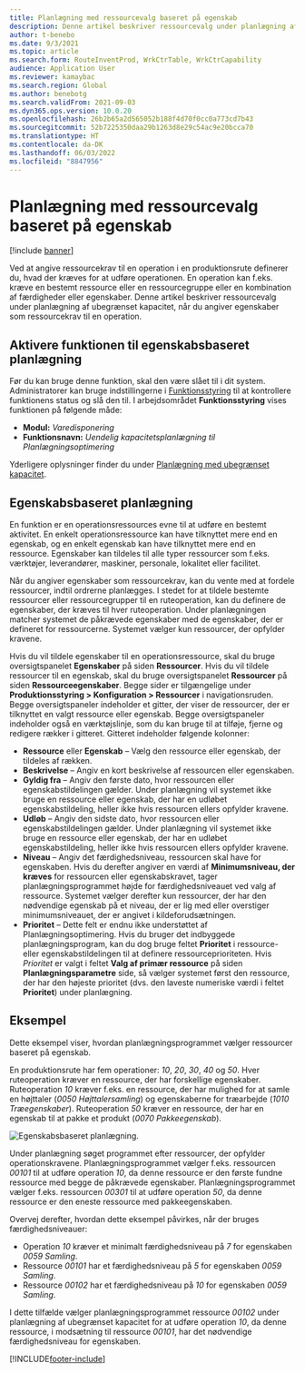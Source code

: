 ```yaml
---
title: Planlægning med ressourcevalg baseret på egenskab
description: Denne artikel beskriver ressourcevalg under planlægning af ubegrænset kapacitet, når du angiver egenskaber som ressourcekrav til en operation.
author: t-benebo
ms.date: 9/3/2021
ms.topic: article
ms.search.form: RouteInventProd, WrkCtrTable, WrkCtrCapability
audience: Application User
ms.reviewer: kamaybac
ms.search.region: Global
ms.author: benebotg
ms.search.validFrom: 2021-09-03
ms.dyn365.ops.version: 10.0.20
ms.openlocfilehash: 26b2b65a2d565052b188f4d70f0cc0a773cd7b43
ms.sourcegitcommit: 52b7225350daa29b1263d8e29c54ac9e20bcca70
ms.translationtype: HT
ms.contentlocale: da-DK
ms.lasthandoff: 06/03/2022
ms.locfileid: "8847956"
---
```

# <a name="scheduling-with-resource-selection-based-on-capability"></a>Planlægning med ressourcevalg baseret på egenskab

[!include [banner](../../includes/banner.md)]

Ved at angive ressourcekrav til en operation i en produktionsrute definerer du, hvad der kræves for at udføre operationen. En operation kan f.eks. kræve en bestemt ressource eller en ressourcegruppe eller en kombination af færdigheder eller egenskaber. Denne artikel beskriver ressourcevalg under planlægning af ubegrænset kapacitet, når du angiver egenskaber som ressourcekrav til en operation.

## <a name="turn-on-the-capability-based-scheduling-feature"></a>Aktivere funktionen til egenskabsbaseret planlægning

Før du kan bruge denne funktion, skal den være slået til i dit system. Administratorer kan bruge indstillingerne i [Funktionsstyring](../../../fin-ops-core/fin-ops/get-started/feature-management/feature-management-overview.md) til at kontrollere funktionens status og slå den til. I arbejdsområdet **Funktionsstyring** vises funktionen på følgende måde:

- **Modul:** *Varedisponering*
- **Funktionsnavn:** *Uendelig kapacitetsplanlægning til Planlægningsoptimering*

Yderligere oplysninger finder du under [Planlægning med ubegrænset kapacitet](infinite-capacity-planning.md).

## <a name="capability-based-scheduling"></a>Egenskabsbaseret planlægning

En funktion er en operationsressources evne til at udføre en bestemt aktivitet. En enkelt operationsressource kan have tilknyttet mere end en egenskab, og en enkelt egenskab kan have tilknyttet mere end en ressource. Egenskaber kan tildeles til alle typer ressourcer som f.eks. værktøjer, leverandører, maskiner, personale, lokalitet eller facilitet.

Når du angiver egenskaber som ressourcekrav, kan du vente med at fordele ressourcer, indtil ordrerne planlægges. I stedet for at tildele bestemte ressourcer eller ressourcegrupper til en ruteoperation, kan du definere de egenskaber, der kræves til hver ruteoperation. Under planlægningen matcher systemet de påkrævede egenskaber med de egenskaber, der er defineret for ressourcerne. Systemet vælger kun ressourcer, der opfylder kravene.

Hvis du vil tildele egenskaber til en operationsressource, skal du bruge oversigtspanelet **Egenskaber** på siden **Ressourcer**. Hvis du vil tildele ressourcer til en egenskab, skal du bruge oversigtspanelet **Ressourcer** på siden **Ressourceegenskaber**. Begge sider er tilgængelige under **Produktionsstyring \> Konfiguration \> Ressourcer** i navigationsruden. Begge oversigtspaneler indeholder et gitter, der viser de ressourcer, der er tilknyttet en valgt ressource eller egenskab. Begge oversigtspaneler indeholder også en værktøjslinje, som du kan bruge til at tilføje, fjerne og redigere rækker i gitteret. Gitteret indeholder følgende kolonner:

- **Ressource** eller **Egenskab** – Vælg den ressource eller egenskab, der tildeles af rækken.
- **Beskrivelse** – Angiv en kort beskrivelse af ressourcen eller egenskaben.
- **Gyldig fra** – Angiv den første dato, hvor ressourcen eller egenskabstildelingen gælder. Under planlægning vil systemet ikke bruge en ressource eller egenskab, der har en udløbet egenskabstildeling, heller ikke hvis ressourcen ellers opfylder kravene.
- **Udløb** – Angiv den sidste dato, hvor ressourcen eller egenskabstildelingen gælder. Under planlægning vil systemet ikke bruge en ressource eller egenskab, der har en udløbet egenskabstildeling, heller ikke hvis ressourcen ellers opfylder kravene.
- **Niveau** – Angiv det færdighedsniveau, ressourcen skal have for egenskaben. Hvis du derefter angiver en værdi af **Minimumsniveau, der kræves** for ressourcen eller egenskabskravet, tager planlægningsprogrammet højde for færdighedsniveauet ved valg af ressource. Systemet vælger derefter kun ressourcer, der har den nødvendige egenskab på et niveau, der er lig med eller overstiger minimumsniveauet, der er angivet i kildeforudsætningen.
- **Prioritet** – Dette felt er endnu ikke understøttet af Planlægningsoptimering. Hvis du bruger det indbyggede planlægningsprogram, kan du dog bruge feltet **Prioritet** i ressource- eller egenskabstildelingen til at definere ressourceprioriteten. Hvis *Prioritet* er valgt i feltet **Valg af primær ressource** på siden **Planlægningsparametre** side, så vælger systemet først den ressource, der har den højeste prioritet (dvs. den laveste numeriske værdi i feltet **Prioritet**) under planlægning.

## <a name="example"></a>Eksempel

Dette eksempel viser, hvordan planlægningsprogrammet vælger ressourcer baseret på egenskab.

En produktionsrute har fem operationer: *10*, *20*, *30*, *40* og *50*. Hver ruteoperation kræver en ressource, der har forskellige egenskaber. Ruteoperation *10* kræver f.eks. en ressource, der har mulighed for at samle en højttaler (*0050 Højttalersamling*) og egenskaberne for træarbejde (*1010 Træegenskaber*). Ruteoperation *50* kræver en ressource, der har en egenskab til at pakke et produkt (*0070 Pakkeegenskab*).

![Egenskabsbaseret planlægning.](media/capability-based-scheduling.png "Egenskabsbaseret planlægning.")

Under planlægning søget programmet efter ressourcer, der opfylder operationskravene. Planlægningsprogrammet vælger f.eks. ressourcen *00101* til at udføre operation *10*, da denne ressource er den første fundne ressource med begge de påkrævede egenskaber. Planlægningsprogrammet vælger f.eks. ressourcen *00301* til at udføre operation *50*, da denne ressource er den eneste ressource med pakkeegenskaben.

Overvej derefter, hvordan dette eksempel påvirkes, når der bruges færdighedsniveauer:

- Operation *10* kræver et minimalt færdighedsniveau på *7* for egenskaben *0059 Samling*.
- Ressource *00101* har et færdighedsniveau på *5* for egenskaben *0059 Samling*.
- Ressource *00102* har et færdighedsniveau på *10* for egenskaben *0059 Samling*.

I dette tilfælde vælger planlægningsprogrammet ressource *00102* under planlægning af ubegrænset kapacitet for at udføre operation *10*, da denne ressource, i modsætning til ressource *00101*, har det nødvendige færdighedsniveau for egenskaben.

[!INCLUDE[footer-include](../../../includes/footer-banner.md)]

